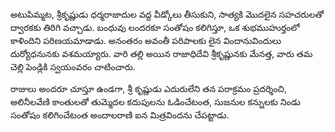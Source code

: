 ﻿అటుపిమ్మట, శ్రీకృష్ణుడు ధర్మరాజాదుల వద్ద వీడ్కోలు తీసుకుని, సాత్యకి మొదలైన సహచరులతో ద్వారకకు తిరిగి వచ్చాడు. బంధువు లందరకూ సంతోషం కలిగిస్తూ, ఒక శుభముహుర్తంలో కాళిందిని పరిణయమాడాడు. అనంతరం అవంతీ పరిపాలకు లైన విందానువిందులు దుర్యోధనునకు వశమయ్యారు. వారి తల్లి అయిన రాజాధిదేవి శ్రీకృష్ణునకు మేనత్త, వారు తమ చెల్లి పెండ్లికి స్వయంవరం చాటించారు. 

రాజులు అందరూ చూస్తూ ఉండగా, శ్రీ కృష్ణుడు ఎదురులేని తన పరాక్రమం ప్రదర్శించి, అలినీలవేణి కాంతులతో తుమ్మెదల కదుపులను ఓడించేటంత, సుజనుల కన్నులకు నిండు సంతోషం కలిగించేటంత అందాలరాణి ఐన మిత్రవిందను చేపట్టాడు. 

